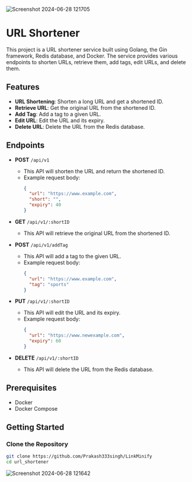 ![Screenshot 2024-06-28 121705](https://github.com/Prakash333singh/LinkMinify/assets/110618721/ab134abc-c206-413e-89d2-a5d70d1c3951)

# URL Shortener

This project is a URL shortener service built using Golang, the Gin framework, Redis database, and Docker. The service provides various endpoints to shorten URLs, retrieve them, add tags, edit URLs, and delete them.

## Features

- **URL Shortening**: Shorten a long URL and get a shortened ID.
- **Retrieve URL**: Get the original URL from the shortened ID.
- **Add Tag**: Add a tag to a given URL.
- **Edit URL**: Edit the URL and its expiry.
- **Delete URL**: Delete the URL from the Redis database.

## Endpoints

- **POST** `/api/v1`

  - This API will shorten the URL and return the shortened ID.
  - Example request body:
    ```json
    {
      "url": "https://www.example.com",
      "short": "",
      "expiry": 40
    }
    ```

- **GET** `/api/v1/:shortID`

  - This API will retrieve the original URL from the shortened ID.

- **POST** `/api/v1/addTag`

  - This API will add a tag to the given URL.
  - Example request body:
    ```json
    {
      "url": "https://www.example.com",
      "tag": "sports"
    }
    ```

- **PUT** `/api/v1/:shortID`

  - This API will edit the URL and its expiry.
  - Example request body:
    ```json
    {
      "url": "https://www.newexample.com",
      "expiry": 60
    }
    ```

- **DELETE** `/api/v1/:shortID`
  - This API will delete the URL from the Redis database.

## Prerequisites

- Docker
- Docker Compose

## Getting Started

### Clone the Repository

```bash
git clone https://github.com/Prakash333singh/LinkMinify
cd url_shortener

```

![Screenshot 2024-06-28 121642](https://github.com/Prakash333singh/LinkMinify/assets/110618721/d3d47bee-81d7-4895-a021-87d483106a60)
